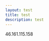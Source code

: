 ```yaml
---
layout: test
title: test
description: test
---
```


<html>
<body>
<p>46.161.115.158</p>
<p></p>
</body>

</html>

